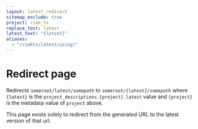 ```yaml
---
layout: latest_redirect
sitemap_exclude: true
project: riak_ts
replace_text: latest
latest_text: "{latest}"
aliases:
  - "/riakts/latest/using/"
---
```


# Redirect page

Redirects `someroot/latest/somepath` to `someroot/{latest}/somepath`
where `{latest}` is the `project_descriptions.{project}.latest` value
and `{project}` is the metadata value of `project` above.

This page exists solely to redirect from the generated URL to the latest version of
that url.
